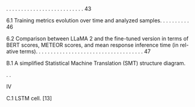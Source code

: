 . . . . . . . . . . . . . . . . . . . . . . . . . . 43

6.1 Training metrics evolution over time and analyzed samples. . . . . . . . . . 46

6.2 Comparison between LLaMA 2 and the fine-tuned version in terms of
BERT scores, METEOR scores, and mean response inference time (in rel-
ative terms). . . . . . . . . . . . . . . . . . . . . . . . . . . . . . . . . . . . 47

B.1 A simplified Statistical Machine Translation (SMT) structure diagram.

. .

IV

C.1 LSTM cell. [13]